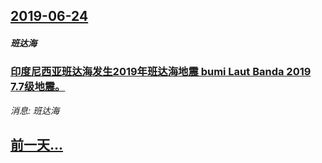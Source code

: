 ## [2019-06-24](/news/2019/06/24/index.md)

##### 班达海
### [印度尼西亚班达海发生2019年班达海地震 bumi Laut Banda 2019 7.7级地震。 ](/news/2019/06/24/印度尼西亚班达海发生2019年班达海地震-bumi-Laut-Banda-2019-77级地震.md)
_消息: 班达海_

## [前一天...](/news/2019/06/23/index.md)

